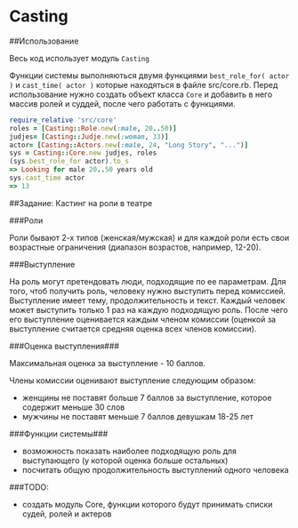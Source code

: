 # Casting
##Использование

Весь код использует модуль `Сasting`

Функции системы выполняються двумя функциями `best_role_for( actor )` и `cast_time( actor )` которые находяться в файле src/core.rb.
Перед использование нужно создать объект класса `Core` и добавить в него массив ролей и суддей, после чего работать с функциями.

```Ruby
require_relative 'src/core'
roles = [Casting::Role.new(:male, 20..50)]
judjes= [Casting::Judje.new(:woman, 33)]
actor= [Casting::Actors.new(:male, 24, "Long Story", "...")]
sys = Casting::Core.new judjes, roles
(sys.best_role_for actor).to_s
=> Looking for male 20..50 years old
sys.cast_time actor
=> 13
```

##Задание: Кастинг на роли в театре


###Роли

Роли бывают 2-х типов (женская/мужская) и для каждой роли есть свои возрастные ограничения (диапазон возрастов, например, 12-20).


###Выступление

На роль могут претендовать люди, подходящие по ее параметрам. Для того, чтоб получить роль, человеку нужно выступить перед комиссией. Выступление имеет тему, продолжительность и текст. Каждый человек может выступить только 1 раз на каждую подходящую роль. После чего 
его выступление оценивается каждым членом комиссии (оценкой за выступление считается средняя оценка всех членов комиссии). 

###Оценка выступления###

Максимальная оценка за выступление - 10 баллов. 

Члены комиссии оценивают выступление следующим образом: 
 - женщины не поставят больше 7 баллов за выступление, которое содержит меньше 30 слов
 - мужчины не поставят меньше 7 баллов девушкам 18-25 лет



###Функции системы###

- возможность показать наиболее подходящую роль для выступающего (у которой оценка больше остальных)
- посчитать общую продолжительность выступлений одного человека



###TODO:
- создать модуль Core, функции которого будут принимать списки судей, ролей и актеров

